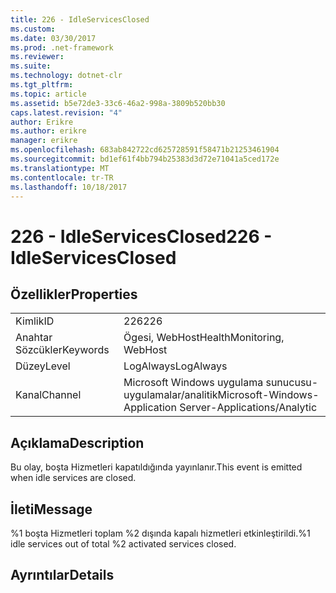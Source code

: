 ```yaml
---
title: 226 - IdleServicesClosed
ms.custom: 
ms.date: 03/30/2017
ms.prod: .net-framework
ms.reviewer: 
ms.suite: 
ms.technology: dotnet-clr
ms.tgt_pltfrm: 
ms.topic: article
ms.assetid: b5e72de3-33c6-46a2-998a-3809b520bb30
caps.latest.revision: "4"
author: Erikre
ms.author: erikre
manager: erikre
ms.openlocfilehash: 683ab842722cd625728591f58471b21253461904
ms.sourcegitcommit: bd1ef61f4bb794b25383d3d72e71041a5ced172e
ms.translationtype: MT
ms.contentlocale: tr-TR
ms.lasthandoff: 10/18/2017
---
```

# <a name="226---idleservicesclosed"></a><span data-ttu-id="d3045-102">226 - IdleServicesClosed</span><span class="sxs-lookup"><span data-stu-id="d3045-102">226 - IdleServicesClosed</span></span>
## <a name="properties"></a><span data-ttu-id="d3045-103">Özellikler</span><span class="sxs-lookup"><span data-stu-id="d3045-103">Properties</span></span>  
  
|||  
|-|-|  
|<span data-ttu-id="d3045-104">Kimlik</span><span class="sxs-lookup"><span data-stu-id="d3045-104">ID</span></span>|<span data-ttu-id="d3045-105">226</span><span class="sxs-lookup"><span data-stu-id="d3045-105">226</span></span>|  
|<span data-ttu-id="d3045-106">Anahtar Sözcükler</span><span class="sxs-lookup"><span data-stu-id="d3045-106">Keywords</span></span>|<span data-ttu-id="d3045-107">Ögesi, WebHost</span><span class="sxs-lookup"><span data-stu-id="d3045-107">HealthMonitoring, WebHost</span></span>|  
|<span data-ttu-id="d3045-108">Düzey</span><span class="sxs-lookup"><span data-stu-id="d3045-108">Level</span></span>|<span data-ttu-id="d3045-109">LogAlways</span><span class="sxs-lookup"><span data-stu-id="d3045-109">LogAlways</span></span>|  
|<span data-ttu-id="d3045-110">Kanal</span><span class="sxs-lookup"><span data-stu-id="d3045-110">Channel</span></span>|<span data-ttu-id="d3045-111">Microsoft Windows uygulama sunucusu-uygulamalar/analitik</span><span class="sxs-lookup"><span data-stu-id="d3045-111">Microsoft-Windows-Application Server-Applications/Analytic</span></span>|  
  
## <a name="description"></a><span data-ttu-id="d3045-112">Açıklama</span><span class="sxs-lookup"><span data-stu-id="d3045-112">Description</span></span>  
 <span data-ttu-id="d3045-113">Bu olay, boşta Hizmetleri kapatıldığında yayınlanır.</span><span class="sxs-lookup"><span data-stu-id="d3045-113">This event is emitted when idle services are closed.</span></span>  
  
## <a name="message"></a><span data-ttu-id="d3045-114">İleti</span><span class="sxs-lookup"><span data-stu-id="d3045-114">Message</span></span>  
 <span data-ttu-id="d3045-115">%1 boşta Hizmetleri toplam %2 dışında kapalı hizmetleri etkinleştirildi.</span><span class="sxs-lookup"><span data-stu-id="d3045-115">%1 idle services out of total %2 activated services closed.</span></span>  
  
## <a name="details"></a><span data-ttu-id="d3045-116">Ayrıntılar</span><span class="sxs-lookup"><span data-stu-id="d3045-116">Details</span></span>
